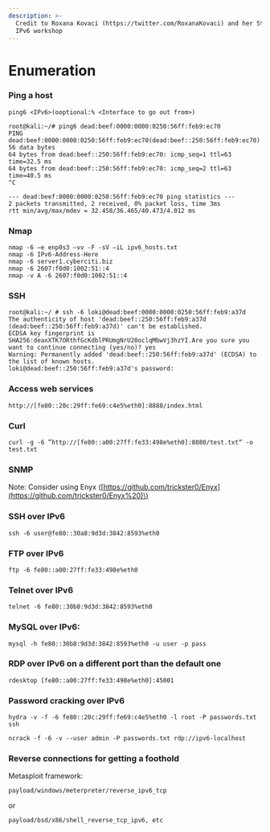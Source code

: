 ```yaml
---
description: >-
  Credit to Roxana Kovaci (https://twitter.com/RoxanaKovaci) and her SteelCon
  IPv6 workshop
---
```


# Enumeration

### Ping a host

```text
ping6 <IPv6>(ooptional:% <Interface to go out from>) 

root@kali:~/# ping6 dead:beef:0000:0000:0250:56ff:feb9:ec70 
PING dead:beef:0000:0000:0250:56ff:feb9:ec70(dead:beef::250:56ff:feb9:ec70) 56 data bytes 
64 bytes from dead:beef::250:56ff:feb9:ec70: icmp_seq=1 ttl=63 time=32.5 ms 
64 bytes from dead:beef::250:56ff:feb9:ec70: icmp_seq=2 ttl=63 time=40.5 ms 
^C 

--- dead:beef:0000:0000:0250:56ff:feb9:ec70 ping statistics --- 
2 packets transmitted, 2 received, 0% packet loss, time 3ms 
rtt min/avg/max/mdev = 32.458/36.465/40.473/4.012 ms 
```

### Nmap

```text
nmap -6 –e enp0s3 –vv -F -sV –iL ipv6_hosts.txt
nmap -6 IPv6-Address-Here
nmap -6 server1.cyberciti.biz
nmap -6 2607:f0d0:1002:51::4
nmap -v A -6 2607:f0d0:1002:51::4
```

### SSH

```text
root@kali:~/ # ssh -6 loki@dead:beef:0000:0000:0250:56ff:feb9:a37d 
The authenticity of host 'dead:beef::250:56ff:feb9:a37d (dead:beef::250:56ff:feb9:a37d)' can't be established. 
ECDSA key fingerprint is SHA256:deaxXTK7ORthfGcKdblPRUmgNrU20oclqMbwVj3hzYI.Are you sure you want to continue connecting (yes/no)? yes 
Warning: Permanently added 'dead:beef::250:56ff:feb9:a37d' (ECDSA) to the list of known hosts. 
loki@dead:beef::250:56ff:feb9:a37d's password:  
```

### Access web services

`http://[fe80::20c:29ff:fe69:c4e5%eth0]:8888/index.html`

### Curl

`curl -g -6 ”http://[fe80::a00:27ff:fe33:498e%eth0]:8080/test.txt“ -o test.txt`

### SNMP

Note: Consider using Enyx \([https://github.com/trickster0/Enyx](https://github.com/trickster0/Enyx%20)\)

### SSH over IPv6 

`ssh -6 user@fe80::30a8:9d3d:3842:8593%eth0` 

### FTP over IPv6 

`ftp -6 fe80::a00:27ff:fe33:498e%eth0`

### Telnet over IPv6 

`telnet -6 fe80::30b8:9d3d:3842:8593%eth0` 

### MySQL over IPv6: 

`mysql -h fe80::30b8:9d3d:3842:8593%eth0 -u user -p pass` 

### RDP over IPv6 on a different port than the default one 

`rdesktop [fe80::a00:27ff:fe33:498e%eth0]:45001` 

### Password cracking over IPv6

`hydra -v -f -6 fe80::20c:29ff:fe69:c4e5%eth0 -l root -P passwords.txt ssh` 

`ncrack -f -6 -v --user admin -P passwords.txt rdp://ipv6-localhost` 

### Reverse connections for getting a foothold 

Metasploit framework:

`payload/windows/meterpreter/reverse_ipv6_tcp`  

or  

`payload/bsd/x86/shell_reverse_tcp_ipv6, etc`













